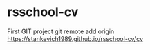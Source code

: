 # rsschool-cv
First GIT project
git remote add origin https://stankevich1989.github.io/rsschool-cv/cv
